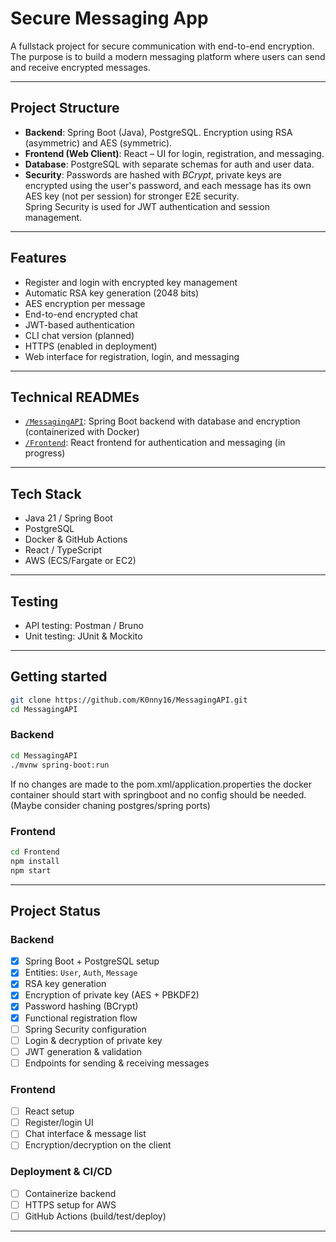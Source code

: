# Secure Messaging App

A fullstack project for secure communication with end-to-end encryption.  
The purpose is to build a modern messaging platform where users can send and receive encrypted messages.

---

## Project Structure

- **Backend**: Spring Boot (Java), PostgreSQL. Encryption using RSA (asymmetric) and AES (symmetric).
- **Frontend (Web Client)**: React – UI for login, registration, and messaging.
- **Database**: PostgreSQL with separate schemas for auth and user data.
- **Security**: Passwords are hashed with *BCrypt*, private keys are encrypted using the user's password, and each message has its own AES key (not per session) for stronger E2E security.  
  Spring Security is used for JWT authentication and session management.

---

## Features

- Register and login with encrypted key management
- Automatic RSA key generation (2048 bits)
- AES encryption per message
- End-to-end encrypted chat
- JWT-based authentication
- CLI chat version (planned)
- HTTPS (enabled in deployment)
- Web interface for registration, login, and messaging

---

## Technical READMEs

- [`/MessagingAPI`](/MessagingAPI/README.md): Spring Boot backend with database and encryption (containerized with Docker)
- [`/Frontend`](/Frontend/README.md): React frontend for authentication and messaging (in progress)

---

## Tech Stack

- Java 21 / Spring Boot
- PostgreSQL
- Docker & GitHub Actions
- React / TypeScript
- AWS (ECS/Fargate or EC2)

---

## Testing

- API testing: Postman / Bruno
- Unit testing: JUnit & Mockito

---

## Getting started

```bash
git clone https://github.com/K0nny16/MessagingAPI.git
cd MessagingAPI
```

### Backend
```bash
cd MessagingAPI
./mvnw spring-boot:run
```

If no changes are made to the pom.xml/application.properties the docker container should start with springboot 
and no config should be needed.(Maybe consider chaning postgres/spring ports) 


### Frontend
```bash
cd Frontend
npm install 
npm start 
```

---

## Project Status

### Backend
- [x] Spring Boot + PostgreSQL setup
- [x] Entities: `User`, `Auth`, `Message`
- [x] RSA key generation
- [x] Encryption of private key (AES + PBKDF2)
- [x] Password hashing (BCrypt)
- [x] Functional registration flow
- [ ] Spring Security configuration
- [ ] Login & decryption of private key
- [ ] JWT generation & validation
- [ ] Endpoints for sending & receiving messages

### Frontend
- [ ] React setup
- [ ] Register/login UI
- [ ] Chat interface & message list
- [ ] Encryption/decryption on the client

### Deployment & CI/CD
- [ ] Containerize backend
- [ ] HTTPS setup for AWS
- [ ] GitHub Actions (build/test/deploy)

---
